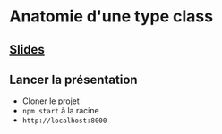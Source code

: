 # Anatomie d'une type class

## [Slides](https://fr.slideshare.net/MartinMenestret/anatomie-dune-typeclass)

## Lancer la présentation

- Cloner le projet
- `npm start` à la racine
- `http://localhost:8000`

